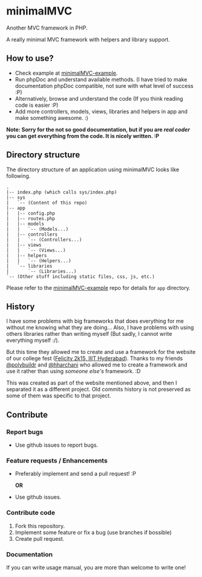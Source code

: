 minimalMVC
==========

Another MVC framework in PHP.

A really minimal MVC framework with helpers and library support.

How to use?
-----------

- Check example at [minimalMVC-example](https://github.com/nisargjhaveri/minimalMVC-example).
- Run phpDoc and understand available methods. (I have tried to make documentation phpDoc compatible, not sure with what level of success :P)
- Alternatively, browse and understand the code (If you think reading code is easier :P)
- Add more controllers, models, views, libraries and helpers in app and make something awesome. :)

**Note: Sorry for the not so good documentation, but if you are *real coder* you can get everything from the code. It is nicely written. :P**

Directory structure
-------------------

The directory structure of an application using minimalMVC looks like following.
```
.
|-- index.php (which calls sys/index.php)
|-- sys
|   `-- (Content of this repo)
|-- app
|   |-- config.php
|   |-- routes.php
|   |-- models
|   |   `-- (Models...)
|   |-- controllers
|   |   `-- (Controllers...)
|   |-- views
|   |   `-- (Views...)
|   |-- helpers
|   |   `-- (Helpers...)
|   `-- libraries
|       `-- (Libraries...)
`-- (Other stuff including static files, css, js, etc.)
```

Please refer to the [minimalMVC-example](https://github.com/nisargjhaveri/minimalMVC-example) repo for details for `app` directory.

History
--------

I have some problems with big frameworks that does everything for me without me knowing what they are doing... Also, I have problems with using others libraries rather than writing myself (But sadly, I cannot write everything myself :/).

But this time they allowed me to create and use a framework for the website of our college fest ([Felicity 2k15, IIIT Hyderabad](http://felicity.iiit.ac.in/)). Thanks to my friends [@polybuildr](https://github.com/polybuildr) and [@hharchani](https://github.com/hharchani) who allowed me to create a framework and use it rather than using *someone else's* framework. :D

This was created as part of the website mentioned above, and then I separated it as a different project. Old commits history is not preserved as some of them was specific to that project.

Contribute
----------

### Report bugs
- Use github issues to report bugs.

### Feature requests / Enhancements
- Preferably implement and send a pull request! :P

    **OR**

- Use github issues.

### Contribute code
1. Fork this repository.
2. Implement some feature or fix a bug (use branches if bossible)
3. Create pull request.

### Documentation

If you can write usage manual, you are more than welcome to write one!

